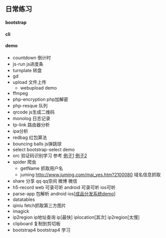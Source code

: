 ## 日常练习
#### bootstrap

#### cli

#### demo
- countdown 倒计时
- js-run js进度条
- turnplate 转盘
- gd
- upload 文件上传
    - webupload demo
- ffmpeg
- php-encryption php加解密
- php-resque 队列
- qrcode js生成二维码
- monolog 日志记录
- tp-link 路由器分析
- ipa分析
- redbag 红包算法
- bouncing balls    js弹跳球
- select bootstrap-select demo
- orc  验证码识别学习 参考 [例子1](https://segmentfault.com/a/1190000008729322) [例子2](https://segmentfault.com/a/1190000004361370)
- spider 爬虫
    - getName 抓取用户名
    - juming http://www.juming.com/mai_yes.htm?2100080 域名信息抓取
- share 分享 qq qq空间 微博 微信
- h5-record web 可录可听 android 可录可听  ios可听
- parse-app 包解析 android ios[[成品分发系统demo](https://github.com/joql/ff-fgn)]
- datatables 
- qiniu fetch抓取第三方图片
- imagick
- ip2region ip地址查询 ip[最快] iplocation[其次] ip2region[太慢]
- clipboard 复制到剪切板
- bootstrap4 bootstrap4 学习

